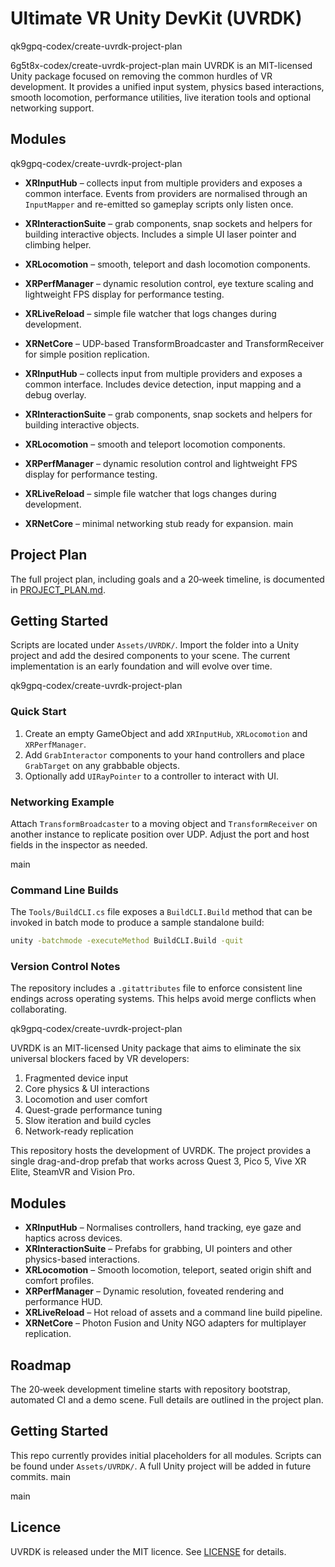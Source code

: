 # Ultimate VR Unity DevKit (UVRDK)

 qk9gpq-codex/create-uvrdk-project-plan

 6g5t8x-codex/create-uvrdk-project-plan
 main
UVRDK is an MIT-licensed Unity package focused on removing the common hurdles of VR development. It provides a unified input system, physics based interactions, smooth locomotion, performance utilities, live iteration tools and optional networking support.

## Modules

 qk9gpq-codex/create-uvrdk-project-plan
- **XRInputHub** – collects input from multiple providers and exposes a common interface.
  Events from providers are normalised through an `InputMapper` and re-emitted so
  gameplay scripts only listen once.
- **XRInteractionSuite** – grab components, snap sockets and helpers for building interactive objects. Includes
  a simple UI laser pointer and climbing helper.
- **XRLocomotion** – smooth, teleport and dash locomotion components.
- **XRPerfManager** – dynamic resolution control, eye texture scaling and lightweight FPS display for performance testing.
- **XRLiveReload** – simple file watcher that logs changes during development.
- **XRNetCore** – UDP-based TransformBroadcaster and TransformReceiver for simple
  position replication.

- **XRInputHub** – collects input from multiple providers and exposes a common interface. Includes device detection, input mapping and a debug overlay.
- **XRInteractionSuite** – grab components, snap sockets and helpers for building interactive objects.
- **XRLocomotion** – smooth and teleport locomotion components.
- **XRPerfManager** – dynamic resolution control and lightweight FPS display for performance testing.
- **XRLiveReload** – simple file watcher that logs changes during development.
- **XRNetCore** – minimal networking stub ready for expansion.
 main

## Project Plan

The full project plan, including goals and a 20‑week timeline, is documented in [PROJECT_PLAN.md](PROJECT_PLAN.md).

## Getting Started

Scripts are located under `Assets/UVRDK/`. Import the folder into a Unity project and add the desired components to your scene. The current implementation is an early foundation and will evolve over time.

 qk9gpq-codex/create-uvrdk-project-plan
### Quick Start

1. Create an empty GameObject and add `XRInputHub`, `XRLocomotion` and `XRPerfManager`.
2. Add `GrabInteractor` components to your hand controllers and place `GrabTarget` on any grabbable objects.
3. Optionally add `UIRayPointer` to a controller to interact with UI.

### Networking Example

Attach `TransformBroadcaster` to a moving object and `TransformReceiver` on
another instance to replicate position over UDP. Adjust the port and host fields
in the inspector as needed.


 main
### Command Line Builds

The `Tools/BuildCLI.cs` file exposes a `BuildCLI.Build` method that can be invoked in batch mode to produce a sample standalone build:

```bash
unity -batchmode -executeMethod BuildCLI.Build -quit
```

### Version Control Notes

The repository includes a `.gitattributes` file to enforce consistent line endings across operating systems. This helps avoid merge conflicts when collaborating.

 qk9gpq-codex/create-uvrdk-project-plan

UVRDK is an MIT-licensed Unity package that aims to eliminate the six universal blockers faced by VR developers:

1. Fragmented device input
2. Core physics & UI interactions
3. Locomotion and user comfort
4. Quest-grade performance tuning
5. Slow iteration and build cycles
6. Network-ready replication

This repository hosts the development of UVRDK. The project provides a single drag-and-drop prefab that works across Quest 3, Pico 5, Vive XR Elite, SteamVR and Vision Pro.

## Modules

* **XRInputHub** – Normalises controllers, hand tracking, eye gaze and haptics across devices.
* **XRInteractionSuite** – Prefabs for grabbing, UI pointers and other physics-based interactions.
* **XRLocomotion** – Smooth locomotion, teleport, seated origin shift and comfort profiles.
* **XRPerfManager** – Dynamic resolution, foveated rendering and performance HUD.
* **XRLiveReload** – Hot reload of assets and a command line build pipeline.
* **XRNetCore** – Photon Fusion and Unity NGO adapters for multiplayer replication.

## Roadmap

The 20‑week development timeline starts with repository bootstrap, automated CI and a demo scene. Full details are outlined in the project plan.

## Getting Started

This repo currently provides initial placeholders for all modules. Scripts can be found under `Assets/UVRDK/`. A full Unity project will be added in future commits.
 main

 main
## Licence

UVRDK is released under the MIT licence. See [LICENSE](LICENSE) for details.
